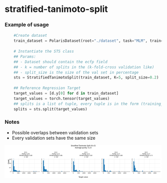 # stratified-tanimoto-split


### Example of usage

```python
    #Create dataset
    train_dataset = PolarisDataset(root="./dataset", task="MLM", train=True, force_reload=False)
    
    # Instantiate the STS class
    ## Params: 
    ## - Dataset should contain the ecfp field
    ## - k = number of splits in the (k-fold-cross validation like)
    ## - split_size is the size of the val set in percentage
    sts = StratifiedTanimotoSplit(train_dataset, K=5, split_size=0.2)
    
    ## Reference Regression Target
    target_values = [d.y[0] for d in train_dataset]
    target_values = torch.tensor(target_values)
    ## splits is a list of tuple, every tuple is in the form (training_set_indeces, val_set_indeces)
    splits = sts.split(target_values)
```

### Notes
- Possible overlaps between validation sets
- Every validation sets have the same size

![alt text](Example.png)
